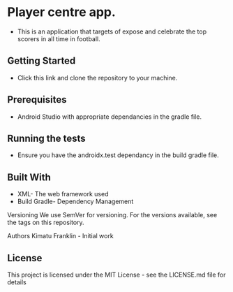 # Player centre app.
* This is an application that targets of expose and celebrate the top scorers in all time in football.

## Getting Started
* Click this link and clone the repository to your machine.

## Prerequisites
* Android Studio with appropriate dependancies in the gradle file.

## Running the tests
* Ensure you have the androidx.test dependancy in the build gradle file.


## Built With
* XML- The web framework used
* Build Gradle- Dependency Management


Versioning
We use SemVer for versioning. For the versions available, see the tags on this repository.

Authors
Kimatu Franklin - Initial work


## License
This project is licensed under the MIT License - see the LICENSE.md file for details
